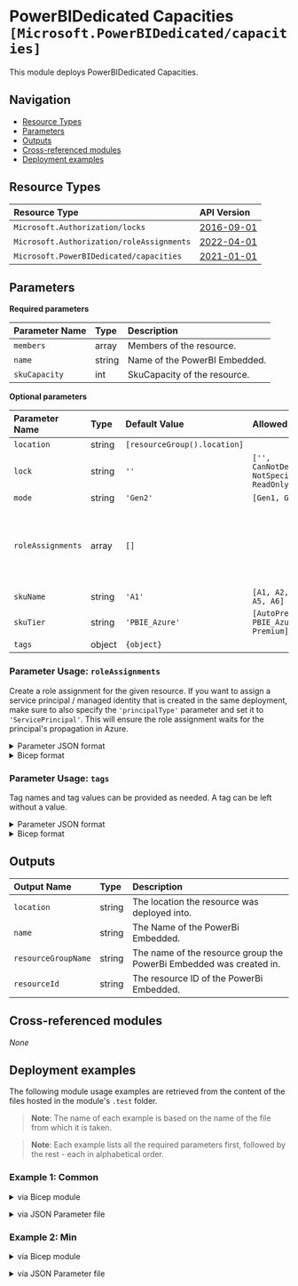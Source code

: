 # PowerBIDedicated Capacities `[Microsoft.PowerBIDedicated/capacities]`

This module deploys PowerBIDedicated Capacities.

## Navigation

- [Resource Types](#Resource-Types)
- [Parameters](#Parameters)
- [Outputs](#Outputs)
- [Cross-referenced modules](#Cross-referenced-modules)
- [Deployment examples](#Deployment-examples)

## Resource Types

| Resource Type | API Version |
| :-- | :-- |
| `Microsoft.Authorization/locks` | [2016-09-01](https://docs.microsoft.com/en-us/azure/templates/Microsoft.Authorization/locks) |
| `Microsoft.Authorization/roleAssignments` | [2022-04-01](https://docs.microsoft.com/en-us/azure/templates/Microsoft.Authorization/2022-04-01/roleAssignments) |
| `Microsoft.PowerBIDedicated/capacities` | [2021-01-01](https://docs.microsoft.com/en-us/azure/templates/Microsoft.PowerBIDedicated/2021-01-01/capacities) |

## Parameters

**Required parameters**

| Parameter Name | Type | Description |
| :-- | :-- | :-- |
| `members` | array | Members of the resource. |
| `name` | string | Name of the PowerBI Embedded. |
| `skuCapacity` | int | SkuCapacity of the resource. |

**Optional parameters**

| Parameter Name | Type | Default Value | Allowed Values | Description |
| :-- | :-- | :-- | :-- | :-- |
| `location` | string | `[resourceGroup().location]` |  | Location for all Resources. |
| `lock` | string | `''` | `['', CanNotDelete, NotSpecified, ReadOnly]` | Specify the type of lock. |
| `mode` | string | `'Gen2'` | `[Gen1, Gen2]` | Mode of the resource. |
| `roleAssignments` | array | `[]` |  | Array of role assignment objects that contain the 'roleDefinitionIdOrName' and 'principalId' to define RBAC role assignments on this resource. In the roleDefinitionIdOrName attribute, you can provide either the display name of the role definition, or its fully qualified ID in the following format: '/providers/Microsoft.Authorization/roleDefinitions/c2f4ef07-c644-48eb-af81-4b1b4947fb11'. |
| `skuName` | string | `'A1'` | `[A1, A2, A3, A4, A5, A6]` | SkuCapacity of the resource. |
| `skuTier` | string | `'PBIE_Azure'` | `[AutoPremiumHost, PBIE_Azure, Premium]` | SkuCapacity of the resource. |
| `tags` | object | `{object}` |  | Tags of the resource. |


### Parameter Usage: `roleAssignments`

Create a role assignment for the given resource. If you want to assign a service principal / managed identity that is created in the same deployment, make sure to also specify the `'principalType'` parameter and set it to `'ServicePrincipal'`. This will ensure the role assignment waits for the principal's propagation in Azure.

<details>

<summary>Parameter JSON format</summary>

```json
"roleAssignments": {
    "value": [
        {
            "roleDefinitionIdOrName": "Reader",
            "description": "Reader Role Assignment",
            "principalIds": [
                "12345678-1234-1234-1234-123456789012", // object 1
                "78945612-1234-1234-1234-123456789012" // object 2
            ]
        },
        {
            "roleDefinitionIdOrName": "/providers/Microsoft.Authorization/roleDefinitions/c2f4ef07-c644-48eb-af81-4b1b4947fb11",
            "principalIds": [
                "12345678-1234-1234-1234-123456789012" // object 1
            ],
            "principalType": "ServicePrincipal"
        }
    ]
}
```

</details>

<details>

<summary>Bicep format</summary>

```bicep
roleAssignments: [
    {
        roleDefinitionIdOrName: 'Reader'
        description: 'Reader Role Assignment'
        principalIds: [
            '12345678-1234-1234-1234-123456789012' // object 1
            '78945612-1234-1234-1234-123456789012' // object 2
        ]
    }
    {
        roleDefinitionIdOrName: '/providers/Microsoft.Authorization/roleDefinitions/c2f4ef07-c644-48eb-af81-4b1b4947fb11'
        principalIds: [
            '12345678-1234-1234-1234-123456789012' // object 1
        ]
        principalType: 'ServicePrincipal'
    }
]
```

</details>
<p>

### Parameter Usage: `tags`

Tag names and tag values can be provided as needed. A tag can be left without a value.

<details>

<summary>Parameter JSON format</summary>

```json
"tags": {
    "value": {
        "Environment": "Non-Prod",
        "Contact": "test.user@testcompany.com",
        "PurchaseOrder": "1234",
        "CostCenter": "7890",
        "ServiceName": "DeploymentValidation",
        "Role": "DeploymentValidation"
    }
}
```

</details>

<details>

<summary>Bicep format</summary>

```bicep
tags: {
    Environment: 'Non-Prod'
    Contact: 'test.user@testcompany.com'
    PurchaseOrder: '1234'
    CostCenter: '7890'
    ServiceName: 'DeploymentValidation'
    Role: 'DeploymentValidation'
}
```

</details>
<p>

## Outputs

| Output Name | Type | Description |
| :-- | :-- | :-- |
| `location` | string | The location the resource was deployed into. |
| `name` | string | The Name of the PowerBi Embedded. |
| `resourceGroupName` | string | The name of the resource group the PowerBi Embedded was created in. |
| `resourceId` | string | The resource ID of the PowerBi Embedded. |

## Cross-referenced modules

_None_

## Deployment examples

The following module usage examples are retrieved from the content of the files hosted in the module's `.test` folder.
   >**Note**: The name of each example is based on the name of the file from which it is taken.

   >**Note**: Each example lists all the required parameters first, followed by the rest - each in alphabetical order.

<h3>Example 1: Common</h3>

<details>

<summary>via Bicep module</summary>

```bicep
module capacities 'ts/modules:microsoft.powerbidedicated.capacities:1.0.0 = {
  name: '${uniqueString(deployment().name)}-Capacities'
  params: {
    // Required parameters
    members: [
      '<managedIdentityPrincipalId>'
    ]
    name: '<name>'
    skuCapacity: 1
    // Non-required parameters
    lock: 'CanNotDelete'
    roleAssignments: [
      {
        principalIds: [
          '<managedIdentityPrincipalId>'
        ]
        principalType: 'ServicePrincipal'
        roleDefinitionIdOrName: 'Reader'
      }
    ]
    tags: {
      Environment: 'Non-Prod'
      Role: 'DeploymentValidation'
    }
  }
}
```

</details>
<p>

<details>

<summary>via JSON Parameter file</summary>

```json
{
  "$schema": "https://schema.management.azure.com/schemas/2019-04-01/deploymentParameters.json#",
  "contentVersion": "1.0.0.0",
  "parameters": {
    // Required parameters
    "members": {
      "value": [
        "<managedIdentityPrincipalId>"
      ]
    },
    "name": {
      "value": "<name>"
    },
    "skuCapacity": {
      "value": 1
    },
    // Non-required parameters
    "lock": {
      "value": "CanNotDelete"
    },
    "roleAssignments": {
      "value": [
        {
          "principalIds": [
            "<managedIdentityPrincipalId>"
          ],
          "principalType": "ServicePrincipal",
          "roleDefinitionIdOrName": "Reader"
        }
      ]
    },
    "tags": {
      "value": {
        "Environment": "Non-Prod",
        "Role": "DeploymentValidation"
      }
    }
  }
}
```

</details>
<p>

<h3>Example 2: Min</h3>

<details>

<summary>via Bicep module</summary>

```bicep
module capacities 'ts/modules:microsoft.powerbidedicated.capacities:1.0.0 = {
  name: '${uniqueString(deployment().name)}-Capacities'
  params: {
    // Required parameters
    members: [
      '<managedIdentityPrincipalId>'
    ]
    name: '<name>'
    skuCapacity: 1
  }
}
```

</details>
<p>

<details>

<summary>via JSON Parameter file</summary>

```json
{
  "$schema": "https://schema.management.azure.com/schemas/2019-04-01/deploymentParameters.json#",
  "contentVersion": "1.0.0.0",
  "parameters": {
    // Required parameters
    "members": {
      "value": [
        "<managedIdentityPrincipalId>"
      ]
    },
    "name": {
      "value": "<name>"
    },
    "skuCapacity": {
      "value": 1
    }
  }
}
```

</details>
<p>
